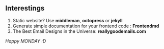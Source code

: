 Interestings
------------
1. Static website? Use __middleman__, __octopress__ or __jekyll__
2. Generate simple documentation for your frontend code : __Frontendmd__
3. The Best Email Designs in the Universe: __reallygoodemails.com__

_Happy MONDAY :D_
